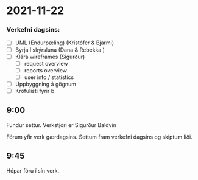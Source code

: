 # 2021-11-22

### Verkefni dagsins:
- [ ] UML (Endurpæling) (Kristófer & Bjarmi)
- [ ] Byrja í skýrsluna (Dana & Rebekka )
- [ ] Klára wireframes (Sigurður)
  - [ ] request overview
  - [ ] reports overview
  - [ ] user info / statistics
- [ ] Uppbyggning á gögnum
- [ ] Kröfulisti fyrir b

## 9:00
Fundur settur. Verkstjóri er Sigurður Baldvin

Fórum yfir verk gærdagsins. Settum fram verkefni dagsins og skiptum liði.

## 9:45
Hópar fóru í sín verk.
